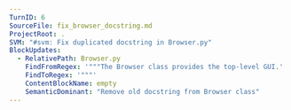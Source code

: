 ```yaml
---
TurnID: 6
SourceFile: fix_browser_docstring.md
ProjectRoot: .
SVM: "#svm: Fix duplicated docstring in Browser.py"
BlockUpdates:
  - RelativePath: Browser.py
    FindFromRegex: '"""The Browser class provides the top-level GUI.'
    FindToRegex: '"""'
    ContentBlockName: empty
    SemanticDominant: "Remove old docstring from Browser class"
---
```


```python empty

```
